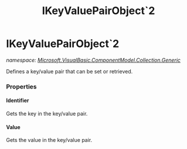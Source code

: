 ﻿---
title: IKeyValuePairObject`2
---

# IKeyValuePairObject`2
_namespace: [Microsoft.VisualBasic.ComponentModel.Collection.Generic](N-Microsoft.VisualBasic.ComponentModel.Collection.Generic.html)_

Defines a key/value pair that can be set or retrieved.




### Properties

#### Identifier
Gets the key in the key/value pair.
#### Value
Gets the value in the key/value pair.
